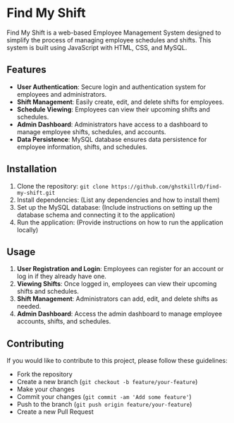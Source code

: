 # Find My Shift

Find My Shift is a web-based Employee Management System designed to simplify the process of managing employee schedules and shifts. This system is built using JavaScript with HTML, CSS, and MySQL.

## Features

- **User Authentication**: Secure login and authentication system for employees and administrators.
- **Shift Management**: Easily create, edit, and delete shifts for employees.
- **Schedule Viewing**: Employees can view their upcoming shifts and schedules.
- **Admin Dashboard**: Administrators have access to a dashboard to manage employee shifts, schedules, and accounts.
- **Data Persistence**: MySQL database ensures data persistence for employee information, shifts, and schedules.

## Installation

1. Clone the repository: `git clone https://github.com/ghstkillrD/find-my-shift.git`
2. Install dependencies: (List any dependencies and how to install them)
3. Set up the MySQL database: (Include instructions on setting up the database schema and connecting it to the application)
4. Run the application: (Provide instructions on how to run the application locally)

## Usage

1. **User Registration and Login**: Employees can register for an account or log in if they already have one.
2. **Viewing Shifts**: Once logged in, employees can view their upcoming shifts and schedules.
3. **Shift Management**: Administrators can add, edit, and delete shifts as needed.
4. **Admin Dashboard**: Access the admin dashboard to manage employee accounts, shifts, and schedules.

## Contributing

If you would like to contribute to this project, please follow these guidelines:
- Fork the repository
- Create a new branch (`git checkout -b feature/your-feature`)
- Make your changes
- Commit your changes (`git commit -am 'Add some feature'`)
- Push to the branch (`git push origin feature/your-feature`)
- Create a new Pull Request

